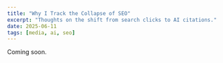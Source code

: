 ```yaml
---
title: "Why I Track the Collapse of SEO"
excerpt: "Thoughts on the shift from search clicks to AI citations."
date: 2025-06-11
tags: [media, ai, seo]
---
```


Coming soon.
